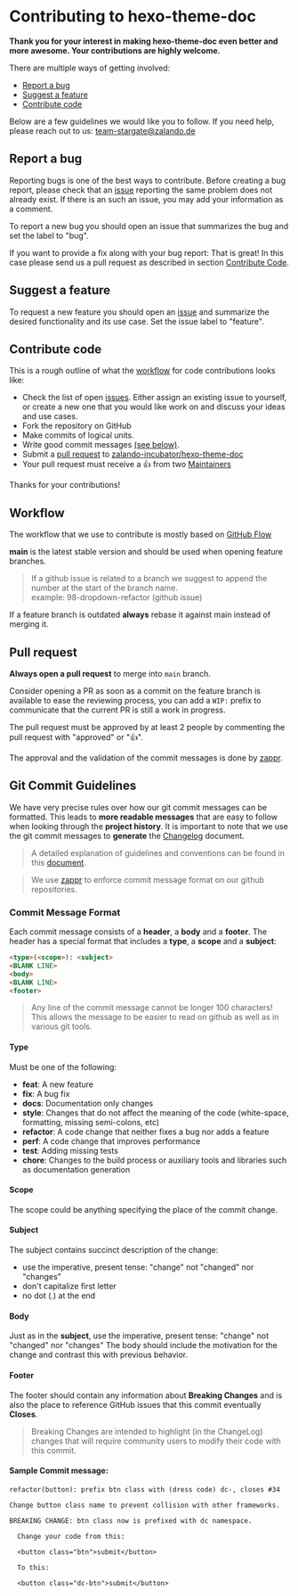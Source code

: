 # Contributing to hexo-theme-doc
**Thank you for your interest in making hexo-theme-doc even better and more awesome. Your contributions are highly welcome.**

There are multiple ways of getting involved:

- [Report a bug](#report-a-bug)
- [Suggest a feature](#suggest-a-feature)
- [Contribute code](#contribute-code)

Below are a few guidelines we would like you to follow.
If you need help, please reach out to us: team-stargate@zalando.de


## Report a bug
Reporting bugs is one of the best ways to contribute. Before creating a bug report, please check that an [issue](https://github.com/zalando-incubator/hexo-theme-doc/issues) reporting the same problem does not already exist. If there is an such an issue, you may add your information as a comment.

To report a new bug you should open an issue that summarizes the bug and set the label to "bug".

If you want to provide a fix along with your bug report: That is great! In this case please send us a pull request as described in section [Contribute Code](#contribute-code).

## Suggest a feature
To request a new feature you should open an [issue](https://github.com/zalando-incubator/hexo-theme-doc/issues) and summarize the desired functionality and its use case. Set the issue label to "feature".

## Contribute code
This is a rough outline of what the [workflow](#workflow) for code contributions looks like:
- Check the list of open [issues](https://github.com/zalando-incubator/hexo-theme-doc/issues). Either assign an existing issue to yourself, or create a new one that you would like work on and discuss your ideas and use cases.
- Fork the repository on GitHub
- Make commits of logical units.
- Write good commit messages [(see below)](#git-commit-guidelines).
- Submit a [pull request](#pull-request) to [zalando-incubator/hexo-theme-doc](https://github.com/zalando-incubator/hexo-theme-doc)
- Your pull request must receive a :thumbsup: from two [Maintainers](./MAINTAINERS)

Thanks for your contributions!

## Workflow

The workflow that we use to contribute is mostly based on [GitHub Flow](https://guides.github.com/introduction/flow/)

**main** is the latest stable version and should be used when opening feature branches.

> If a github issue is related to a branch we suggest to append the number at the start of the branch name.<br>
  example: 98-dropdown-refactor (github issue)

If a feature branch is outdated **always** rebase it against main instead of merging it.

## Pull request

**Always open a pull request** to merge into `main` branch.

Consider opening a PR as soon as a commit on the feature branch is available to ease the reviewing process,
you can add a `WIP:` prefix to communicate that the current PR is still a work in progress.

The pull request must be approved by at least 2 people by commenting the pull request with "approved" or ":+1:".

The approval and the validation of the commit messages is done by [zappr](https://github.com/zalando/zappr).


## Git Commit Guidelines

We have very precise rules over how our git commit messages can be formatted. This leads to **more
readable messages** that are easy to follow when looking through the **project history**. It is
important to note that we use the git commit messages to **generate** the [Changelog](./CHANGELOG.md) document.

> A detailed explanation of guidelines and conventions can be found in this
  [document](https://docs.google.com/document/d/1QrDFcIiPjSLDn3EL15IJygNPiHORgU1_OOAqWjiDU5Y/edit#).

> We use [zappr](./zappr.md) to enforce commit message format on our github repositories.

### Commit Message Format
Each commit message consists of a **header**, a **body** and a **footer**. The header has a special
format that includes a **type**, a **scope** and a **subject**:

```html
<type>(<scope>): <subject>
<BLANK LINE>
<body>
<BLANK LINE>
<footer>
```

> Any line of the commit message cannot be longer 100 characters!<br/>
  This allows the message to be easier to read on github as well as in various git tools.

#### Type
Must be one of the following:

* **feat**: A new feature
* **fix**: A bug fix
* **docs**: Documentation only changes
* **style**: Changes that do not affect the meaning of the code (white-space, formatting, missing
  semi-colons, etc)
* **refactor**: A code change that neither fixes a bug nor adds a feature
* **perf**: A code change that improves performance
* **test**: Adding missing tests
* **chore**: Changes to the build process or auxiliary tools and libraries such as documentation
  generation

#### Scope
The scope could be anything specifying the place of the commit change.

#### Subject
The subject contains succinct description of the change:

* use the imperative, present tense: "change" not "changed" nor "changes"
* don't capitalize first letter
* no dot (.) at the end

#### Body
Just as in the **subject**, use the imperative, present tense: "change" not "changed" nor "changes"
The body should include the motivation for the change and contrast this with previous behavior.

#### Footer
The footer should contain any information about **Breaking Changes** and is also the place to
reference GitHub issues that this commit eventually **Closes**.

> Breaking Changes are intended to highlight (in the ChangeLog) changes that will require community
  users to modify their code with this commit.

#### Sample Commit message:

```text
refactor(button): prefix btn class with (dress code) dc-, closes #34

Change button class name to prevent collision with other frameworks.

BREAKING CHANGE: btn class now is prefixed with dc namespace.

  Change your code from this:

  <button class="btn">submit</button>

  To this:

  <button class="dc-btn">submit</button>
```
